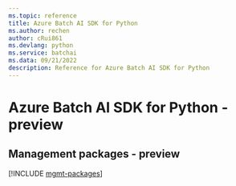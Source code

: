```yaml
---
ms.topic: reference
title: Azure Batch AI SDK for Python
ms.author: rechen
author: cRui861
ms.devlang: python
ms.service: batchai
ms.data: 09/21/2022
description: Reference for Azure Batch AI SDK for Python
---
```

# Azure Batch AI SDK for Python - preview

## Management packages - preview
[!INCLUDE [mgmt-packages](batch-ai-mgmt-index.md)]